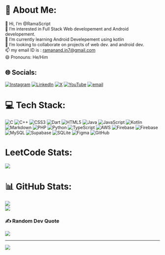 # 💫 About Me:
👋 Hi, I’m @RamaScript<br>👀 I’m interested in Full Stack Web developement and Android developement.<br>🌱 I’m currently learning Android Develepement using kotlin<br>💞️ I’m looking to collaborate on projects of web dev. and android dev.<br>📫 my email ID is : ramanand.in7@gmail.com<br>😄 Pronouns: He/Him<br>


## 🌐 Socials:
[![Instagram](https://img.shields.io/badge/Instagram-%23E4405F.svg?logo=Instagram&logoColor=white)](https://instagram.com/ramanand_7) [![LinkedIn](https://img.shields.io/badge/LinkedIn-%230077B5.svg?logo=linkedin&logoColor=white)](https://linkedin.com/in/ramanand-kumar) [![X](https://img.shields.io/badge/X-black.svg?logo=X&logoColor=white)](https://x.com/RamaScript) [![YouTube](https://img.shields.io/badge/YouTube-%23FF0000.svg?logo=YouTube&logoColor=white)](https://youtube.com/@RamaScript) [![email](https://img.shields.io/badge/Email-D14836?logo=gmail&logoColor=white)](mailto:ramanand.in7@gmail.com) 

# 💻 Tech Stack:
![C](https://img.shields.io/badge/c-%2300599C.svg?style=for-the-badge&logo=c&logoColor=white) ![C++](https://img.shields.io/badge/c++-%2300599C.svg?style=for-the-badge&logo=c%2B%2B&logoColor=white) ![CSS3](https://img.shields.io/badge/css3-%231572B6.svg?style=for-the-badge&logo=css3&logoColor=white) ![Dart](https://img.shields.io/badge/dart-%230175C2.svg?style=for-the-badge&logo=dart&logoColor=white) ![HTML5](https://img.shields.io/badge/html5-%23E34F26.svg?style=for-the-badge&logo=html5&logoColor=white) ![Java](https://img.shields.io/badge/java-%23ED8B00.svg?style=for-the-badge&logo=openjdk&logoColor=white) ![JavaScript](https://img.shields.io/badge/javascript-%23323330.svg?style=for-the-badge&logo=javascript&logoColor=%23F7DF1E) ![Kotlin](https://img.shields.io/badge/kotlin-%237F52FF.svg?style=for-the-badge&logo=kotlin&logoColor=white) ![Markdown](https://img.shields.io/badge/markdown-%23000000.svg?style=for-the-badge&logo=markdown&logoColor=white) ![PHP](https://img.shields.io/badge/php-%23777BB4.svg?style=for-the-badge&logo=php&logoColor=white) ![Python](https://img.shields.io/badge/python-3670A0?style=for-the-badge&logo=python&logoColor=ffdd54) ![TypeScript](https://img.shields.io/badge/typescript-%23007ACC.svg?style=for-the-badge&logo=typescript&logoColor=white) ![AWS](https://img.shields.io/badge/AWS-%23FF9900.svg?style=for-the-badge&logo=amazon-aws&logoColor=white) ![Firebase](https://img.shields.io/badge/firebase-%23039BE5.svg?style=for-the-badge&logo=firebase) ![Firebase](https://img.shields.io/badge/firebase-a08021?style=for-the-badge&logo=firebase&logoColor=ffcd34) ![MySQL](https://img.shields.io/badge/mysql-4479A1.svg?style=for-the-badge&logo=mysql&logoColor=white) ![Supabase](https://img.shields.io/badge/Supabase-3ECF8E?style=for-the-badge&logo=supabase&logoColor=white) ![SQLite](https://img.shields.io/badge/sqlite-%2307405e.svg?style=for-the-badge&logo=sqlite&logoColor=white) ![Figma](https://img.shields.io/badge/figma-%23F24E1E.svg?style=for-the-badge&logo=figma&logoColor=white) ![GitHub](https://img.shields.io/badge/github-%23121011.svg?style=for-the-badge&logo=github&logoColor=white)

# LeetCode Stats:
![](https://leetcard.jacoblin.cool/ramanand7?theme=catppuccinMocha&font=Mukta&ext=heatmap)

# 📊 GitHub Stats:
![](https://nirzak-streak-stats.vercel.app/?user=ramascript&theme=tokyonight&hide_border=true)<br/>
![](https://github-readme-stats.vercel.app/api/top-langs/?username=ramascript&theme=tokyonight&hide_border=true&include_all_commits=false&count_private=true&layout=compact)

### ✍️ Random Dev Quote
![](https://quotes-github-readme.vercel.app/api?type=horizontal&theme=tokyonight)

---
[![](https://visitcount.itsvg.in/api?id=ramascript&icon=0&color=0)](https://visitcount.itsvg.in)

